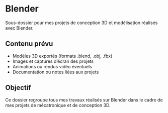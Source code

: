 # Blender
Sous-dossier pour mes projets de conception 3D et modélisation réalisés avec Blender.

## Contenu prévu
- Modèles 3D exportés (formats .blend, .obj, .fbx)
- Images et captures d’écran des projets
- Animations ou rendus vidéo éventuels
- Documentation ou notes liées aux projets

## Objectif
Ce dossier regroupe tous mes travaux réalisés sur Blender dans le cadre de mes projets de mécatronique et de conception 3D.
